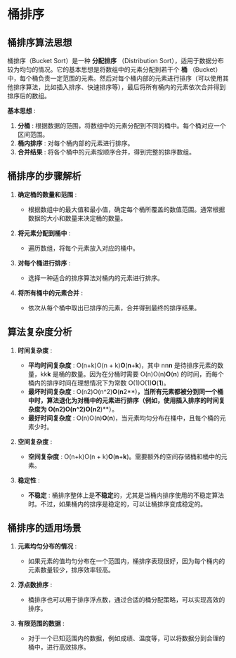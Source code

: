 # 桶排序

## 桶排序算法思想

桶排序（Bucket Sort）是一种 **分配排序** （Distribution Sort），适用于数据分布较为均匀的情况。它的基本思想是将数组中的元素分配到若干个 **桶** （Bucket）中，每个桶负责一定范围的元素。然后对每个桶内部的元素进行排序（可以使用其他排序算法，比如插入排序、快速排序等），最后将所有桶内的元素依次合并得到排序后的数组。

 **基本思想** :

1. **分桶** : 根据数据的范围，将数组中的元素分配到不同的桶中。每个桶对应一个区间范围。
2. **桶内排序** : 对每个桶内部的元素进行排序。
3. **合并结果** : 将各个桶中的元素按顺序合并，得到完整的排序数组。

## 桶排序的步骤解析

1. **确定桶的数量和范围** :

   * 根据数组中的最大值和最小值，确定每个桶所覆盖的数值范围。通常根据数据的大小和数量来决定桶的数量。
2. **将元素分配到桶中** :

   * 遍历数组，将每个元素放入对应的桶中。
3. **对每个桶进行排序** :

   * 选择一种适合的排序算法对桶内的元素进行排序。
4. **将所有桶中的元素合并** :

   * 依次从每个桶中取出已排序的元素，合并得到最终的排序结果。

## 算法复杂度分析

1. **时间复杂度** :

   * **平均时间复杂度** : O(n+k)O(n + k)**O**(**n**+**k**)，其中 nn**n** 是待排序元素的数量，kk**k** 是桶的数量。因为在分桶时需要 O(n)O(n)**O**(**n**) 的时间，而每个桶内的排序时间在理想情况下为常数 O(1)O(1)**O**(**1**)。
   * **最坏时间复杂度** : O(n2)O(n^2)**O**(**n**2**)**，当所有元素都被分到同一个桶中时，算法退化为对桶中的元素进行排序（例如，使用插入排序的时间复杂度为 O(n2)O(n^2)**O**(**n**2**)**）。
   * **最好时间复杂度** : O(n)O(n)**O**(**n**)，当元素均匀分布在桶中，且每个桶的元素少时。
2. **空间复杂度** :

   * **空间复杂度** : O(n+k)O(n + k)**O**(**n**+**k**)。需要额外的空间存储桶和桶中的元素。
3. **稳定性** :

   * **不稳定** : 桶排序整体上是**不稳定**的，尤其是当桶内排序使用的不稳定算法时。不过，如果桶内的排序是稳定的，可以让桶排序变成稳定的。

## 桶排序的适用场景

1. **元素均匀分布的情况** :

   * 如果元素的值均匀分布在一个范围内，桶排序表现很好，因为每个桶内的元素数量较少，排序效率较高。
2. **浮点数排序** :

   * 桶排序也可以用于排序浮点数，通过合适的桶分配策略，可以实现高效的排序。
3. **有限范围的数据** :

   * 对于一个已知范围内的数据，例如成绩、温度等，可以将数据分到合理的桶中，进行高效排序。
